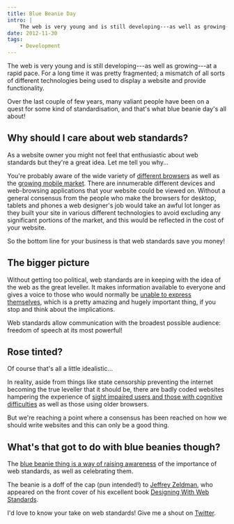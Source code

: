 ```yaml
---
title: Blue Beanie Day
intro: |
    The web is very young and is still developing---as well as growing---at a rapid pace. For a long time it was pretty fragmented; a mismatch of all sorts of different technologies being used to display a website and provide functionality.
date: 2012-11-30
tags:
    - Development
---
```


The web is very young and is still developing---as well as growing---at a rapid pace. For a long time it was pretty fragmented; a mismatch of all sorts of different technologies being used to display a website and provide functionality.

Over the last couple of few years, many valiant people have been on a quest for some kind of standardisation, and that's what blue beanie day's all about!


## Why should I care about web standards?

As a website owner you might not feel that enthusiastic about web standards but they're a great idea. Let me tell you why…

You're probably aware of the wide variety of [different browsers](/resources/whats-in-a-browser) as well as the [growing mobile market](/resources/do-i-need-a-mobile-website). There are innumerable different devices and web-browsing applications that your website could be viewed on. Without a general consensus from the people who make the browsers for desktop, tablets and phones a web designer's job would take an awful lot longer as they built your site in various different technologies to avoid excluding any significant portions of the market, and this would be reflected in the cost of your website.

So the bottom line for your business is that web standards save you money!


## The bigger picture

Without  getting too political, web standards are in keeping with the idea of the web as the great leveller. It makes information available to everyone and gives a voice to those who would normally be [unable to express themselves](https://en.wikipedia.org/wiki/Arab_Spring), which is a pretty amazing and hugely important thing, if you stop and think about the implications.

Web standards allow communication with the broadest possible audience: freedom of speech at its most powerful!


## Rose tinted?

Of course that's all a little idealistic…

In reality, aside from things like state censorship preventing the internet becoming the true leveller that it should be, there are badly coded websites hampering the experience of [sight impaired users and those with cognitive difficulties](/resources/disability-on-the-web) as well as those using older browsers.

But we're reaching a point where a consensus has been reached on how we should write websites and this can only be a good thing.


## What's that got to do with blue beanies though?

The [blue beanie thing is a way of raising awareness](https://www.zeldman.com/bbd/) of the importance of web standards, as well as celebrating them.

The beanie is a doff of the cap (pun intended!) to [Jeffrey Zeldman](https://en.wikipedia.org/wiki/Jeffrey_Zeldman), who appeared on the front cover of his excellent book [Designing With Web Standards](https://en.wikipedia.org/wiki/Designing_with_Web_Standards).

I'd love to know your take on web standards! Give me a shout on [Twitter](https://twitter.com/tempertemper).
